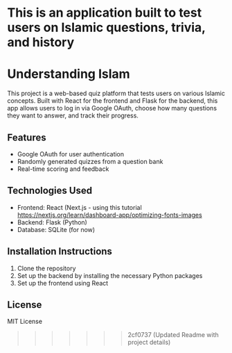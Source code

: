 
This is an application built to test users on Islamic questions, trivia, and history 
=======
# Understanding Islam

This project is a web-based quiz platform that tests users on various Islamic concepts. Built with React for the frontend and Flask for the backend, this app allows users to log in via Google OAuth, choose how many questions they want to answer, and track their progress.

## Features
- Google OAuth for user authentication
- Randomly generated quizzes from a question bank
- Real-time scoring and feedback

## Technologies Used
- Frontend: React (Next.js - using this tutorial https://nextjs.org/learn/dashboard-app/optimizing-fonts-images
- Backend: Flask (Python)
- Database: SQLite (for now)

## Installation Instructions
1. Clone the repository
2. Set up the backend by installing the necessary Python packages
3. Set up the frontend using React

## License
MIT License


>>>>>>> 2cf0737 (Updated Readme with project details)
